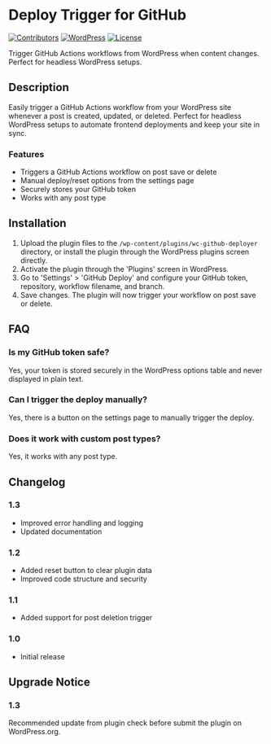 # Deploy Trigger for GitHub

[![Contributors](https://img.shields.io/badge/Contributors-facudev-blue.svg)](https://github.com/facudev)
[![WordPress](https://img.shields.io/badge/WordPress-5.0+-green.svg)](https://wordpress.org)
[![License](https://img.shields.io/badge/License-GPLv2-yellow.svg)](https://www.gnu.org/licenses/gpl-2.0.html)

Trigger GitHub Actions workflows from WordPress when content changes. Perfect for headless WordPress setups.

## Description

Easily trigger a GitHub Actions workflow from your WordPress site whenever a post is created, updated, or deleted. Perfect for headless WordPress setups to automate frontend deployments and keep your site in sync.

### Features
- Triggers a GitHub Actions workflow on post save or delete
- Manual deploy/reset options from the settings page
- Securely stores your GitHub token
- Works with any post type

## Installation

1. Upload the plugin files to the `/wp-content/plugins/wc-github-deployer` directory, or install the plugin through the WordPress plugins screen directly.
2. Activate the plugin through the 'Plugins' screen in WordPress.
3. Go to 'Settings' > 'GitHub Deploy' and configure your GitHub token, repository, workflow filename, and branch.
4. Save changes. The plugin will now trigger your workflow on post save or delete.

## FAQ

### Is my GitHub token safe?
Yes, your token is stored securely in the WordPress options table and never displayed in plain text.

### Can I trigger the deploy manually?
Yes, there is a button on the settings page to manually trigger the deploy.

### Does it work with custom post types?
Yes, it works with any post type.

## Changelog

### 1.3
* Improved error handling and logging
* Updated documentation

### 1.2
* Added reset button to clear plugin data
* Improved code structure and security

### 1.1
* Added support for post deletion trigger

### 1.0
* Initial release

## Upgrade Notice

### 1.3
Recommended update from plugin check before submit the plugin on WordPress.org.